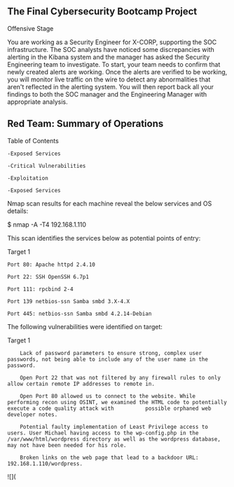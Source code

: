 ## The Final Cybersecurity Bootcamp Project

Offensive Stage

You are working as a Security Engineer for X-CORP, supporting the SOC infrastructure. The SOC analysts have noticed some discrepancies with alerting in the Kibana system and the manager has asked the Security Engineering team to investigate.
To start, your team needs to confirm that newly created alerts are working. Once the alerts are verified to be working, you will monitor live traffic on the wire to detect any abnormalities that aren't reflected in the alerting system.
You will then report back all your findings to both the SOC manager and the Engineering Manager with appropriate analysis.

## Red Team: Summary of Operations

Table of Contents

    -Exposed Services

    -Critical Vulnerabilities

    -Exploitation

    -Exposed Services

Nmap scan results for each machine reveal the below services and OS details:

$ nmap -A -T4 192.168.1.110
  
This scan identifies the services below as potential points of entry:

Target 1

    Port 80: Apache httpd 2.4.10

    Port 22: SSH OpenSSH 6.7p1

    Port 111: rpcbind 2-4

    Port 139 netbios-ssn Samba smbd 3.X-4.X

    Port 445: netbios-ssn Samba smbd 4.2.14-Debian

The following vulnerabilities were identified on target:

Target 1

        Lack of password parameters to ensure strong, complex user passwords, not being able to include any of the user name in the password.

        Open Port 22 that was not filtered by any firewall rules to only allow certain remote IP addresses to remote in.

        Open Port 80 allowed us to connect to the website. While performing recon using OSINT, we examined the HTML code to potentially execute a code quality attack with          possible orphaned web developer notes.

        Potential faulty implementation of Least Privilege access to users. User Michael having access to the wp-config.php in the /var/www/html/wordpress directory as well as the wordpress database, may not have been needed for his role.

        Broken links on the web page that lead to a backdoor URL: 192.168.1.110/wordpress.

![](
